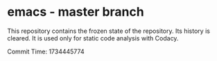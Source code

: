 # emacs - master branch

This repository contains the frozen state of the repository.
Its history is cleared. It is used only for static code
analysis with Codacy.

Commit Time: 1734445774